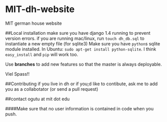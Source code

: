 MIT-dh-website
==============

MIT german house website

##Local installation
make sure you have django 1.4 running to prevent version errors.
if you are running mac/linux, run `touch dh_db.sql` to instantiate a new empty file (for sqlite3)
Make sure you have `python`s sqlite module installed. In Ubuntu: `sudo apt-get install python-sqlite`. I think `easy_install` and `pip` will work too.

Use __branches__ to add new features so that the master is always deployable.

Viel Spass!!

##Contributing
if you live in dh or if you;d like to contibute, ask me to add you as a collabotator (or send a pull request)

##contact
ogutu at mit dot edu

####Make sure that no user information is contained in code when you push.
